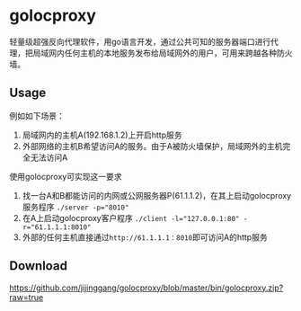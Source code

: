 golocproxy
==========
轻量级超强反向代理软件，用go语言开发，通过公共可知的服务器端口进行代理，把局域网内任何主机的本地服务发布给局域网外的用户，可用来跨越各种防火墙。

Usage
-----

例如如下场景：

1. 局域网内的主机A(192.168.1.2)上开启http服务
2. 外部网络的主机B希望访问A的服务。由于A被防火墙保护，局域网外的主机完全无法访问A

使用golocproxy可实现这一要求

1. 找一台A和B都能访问的内网或公网服务器P(61.1.1.2)，在其上启动golocproxy服务程序 `./server -p="8010"`
2. 在A上启动golocproxy客户程序 `./client -l="127.0.0.1:80" -r="61.1.1.1:8010"`
3. 外部的任何主机直接通过`http://61.1.1.1：8010`即可访问A的http服务

Download
--------
<https://github.com/jijinggang/golocproxy/blob/master/bin/golocproxy.zip?raw=true>
